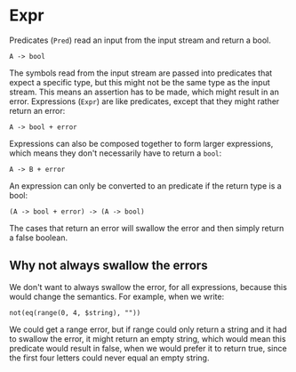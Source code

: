 # Expr

Predicates (`Pred`) read an input from the input stream and return a bool.
```
A -> bool
```

The symbols read from the input stream are passed into predicates that expect a specific type, but this might not be the same type as the input stream.
This means an assertion has to be made, which might result in an error.  Expressions (`Expr`) are like predicates, except that they might rather return an error:

```
A -> bool + error
```

Expressions can also be composed together to form larger expressions, which means they don't necessarily have to return a `bool`:

```
A -> B + error
```

An expression can only be converted to an predicate if the return type is a bool:

```
(A -> bool + error) -> (A -> bool)
```

The cases that return an error will swallow the error and then simply return a false boolean.

## Why not always swallow the errors

We don't want to always swallow the error, for all expressions, because this would change the semantics.
For example, when we write:

```
not(eq(range(0, 4, $string), ""))
```

We could get a range error, but if range could only return a string and it had to swallow the error, it might return an empty string, which would mean this predicate would result in false, when we would prefer it to return true, since the first four letters could never equal an empty string.



